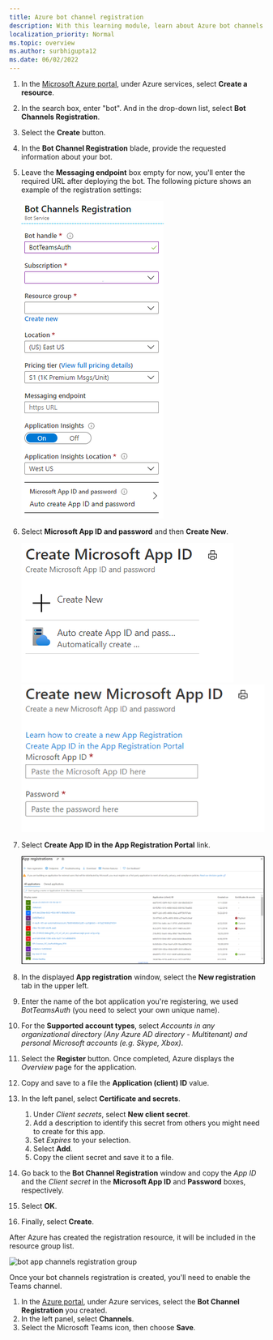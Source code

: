 ```yaml
---
title: Azure bot channel registration
description: With this learning module, learn about Azure bot channels for registration and how to enable Teams channel after registration.
localization_priority: Normal
ms.topic: overview
ms.author: surbhigupta12
ms.date: 06/02/2022
---
```


1. In the [Microsoft Azure portal](https://ms.portal.azure.com/#home), under Azure services, select **Create a resource**.
1. In the search box, enter "bot". And in the drop-down list, select **Bot Channels Registration**.
1. Select the **Create** button.
1. In the **Bot Channel Registration** blade, provide the requested information about your bot.
1. Leave the **Messaging endpoint** box empty for now, you'll enter the required URL after deploying the bot. The following picture shows an example of the registration settings:

    ![bot app channels registration](../../assets/images/authentication/auth-bot-channels-registration.png)

1. Select **Microsoft App ID and password** and then **Create New**.

    ![Create Microsoft App ID](../../assets/images/authentication/CreateMicrosoftAppID.png)
    ![Create New Microsoft App ID](../../assets/images/authentication/CreateNewMicrosoftAppID.png)    

1. Select **Create App ID in the App Registration Portal** link.

   ![App Registrations](../../assets/images/authentication/AppRegistration.png)
   
1. In the displayed **App registration** window, select the **New registration** tab in the upper left.
1. Enter the name of the bot application you're registering, we used *BotTeamsAuth* (you need to select your own unique name).
1. For the **Supported account types**, select *Accounts in any organizational directory (Any Azure AD directory - Multitenant) and personal Microsoft accounts (e.g. Skype, Xbox)*.
1. Select the **Register** button. Once completed, Azure displays the *Overview* page for the application.
1. Copy and save to a file the **Application (client) ID** value.
1. In the left panel, select **Certificate and secrets**.
    1. Under *Client secrets*, select **New client secret**.
    1. Add a description to identify this secret from others you might need to create for this app.
    1. Set *Expires* to your selection.
    1. Select **Add**.
    1. Copy the client secret and save it to a file.
1. Go back to the **Bot Channel Registration** window and copy the *App ID* and the *Client secret* in the **Microsoft App ID** and **Password** boxes, respectively.
1. Select **OK**.
1. Finally, select **Create**.

After Azure has created the registration resource, it will be included in the resource group list.  

![bot app channels registration group](~/assets/images/authentication/auth-bot-channels-registration-group.PNG)

Once your bot channels registration is created, you'll need to enable the Teams channel.

1. In the [Azure portal](https://ms.portal.azure.com/#home), under Azure services, select the **Bot Channel Registration** you created.
1. In the left panel, select **Channels**.
1. Select the Microsoft Teams icon, then choose **Save**.
